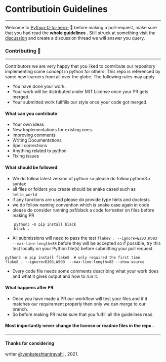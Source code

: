 # Contributioin Guidelines 
---

Welcome to <a href="github/venkateshtantravahi/Python-0-to-hero-">Python-0-to-hero-</a> 👏 before making a pull-request, make sure that you had read the **whole guidelines** . Still struck at something visit the <a href="https://github.com/venkateshtantravahi/Python-0-to-hero-/discussions">discussion</a> and create a discussion thread we will answer you query.

### Contributing 🌠
---
Contributors we are very happy that you liked to contribute our repository implementing some concept in python for others! This repo is referenced by some new learners from all over the globe. The following rules may apply 
- You have done your work. 
- Your work will be distributed under MIT License once your PR gets merged.
- Your submitted work fullfills our style once your code got merged.

#### What can you contribute
- Your own ideas
- New Implementations for existing ones.
- Improving comments
- Writing Documentations 
- Spell corrections 
- Anything related to python
- Fixing issues

#### What should be followed
- We do follow latest version of python so please do follow python3.x syntax 
- all files or folders you create should be snake cased such as ```hello_world```
- if any functions are used please do provide type hints and doctests 
- we do follow naming convention which is snake case again in code
- please do consider running psf/black a code formatter on files before making PR 
```
    python3 -m pip install black
    black .
```
- All submissions will need to pass the test `flake8 . --ignore=E203,W503 --max-line-length=88` before they will be accepted so if possible, try this test locally on your Python file(s) before submitting your pull request. 
```
python3 -m pip install flake8  # only required the first time 
flake8 . --ignore=E203,W503  --max-line-length=88 --show-source
```
- Every code file needs some comments describing what your work does and what it gives output and how to run it.

#### What happens after PR
- Once you have made a PR our workflow will test your files and if it matches our requirement properly then only we can merge to our branch.
- So before making PR make sure that you fulfill all the guidelines read.


#### Most importantly never change the license or readme files in the repo .

--- 

#### Thanks for considering 

writer <a href="https://github.com/venkateshtantravahi">@venkateshtantravahi</a> , 2021.